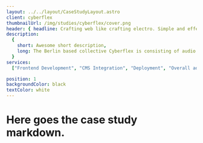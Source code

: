 ```yaml
---
layout: ../../layout/CaseStudyLayout.astro
client: cyberflex
thumbnailUrl: /img/studies/cyberflex/cover.png
header: { headline: Crafting web like crafting electro. Simple and effective. }
description:
  {
    short: Awesome short description,
    long: The Berlin based collective Cyberflex is consisting of audio and visual artists. While focusing on styles that are yet to come they are aiming to embrace the cultural adaptions of old school originators into current lifestyles.,
  }
services:
  ["Frontend Development", "CMS Integration", "Deployment", "Overall advisory"]

position: 1
backgroundColor: black
textColor: white
---
```


# Here goes the case study markdown.
